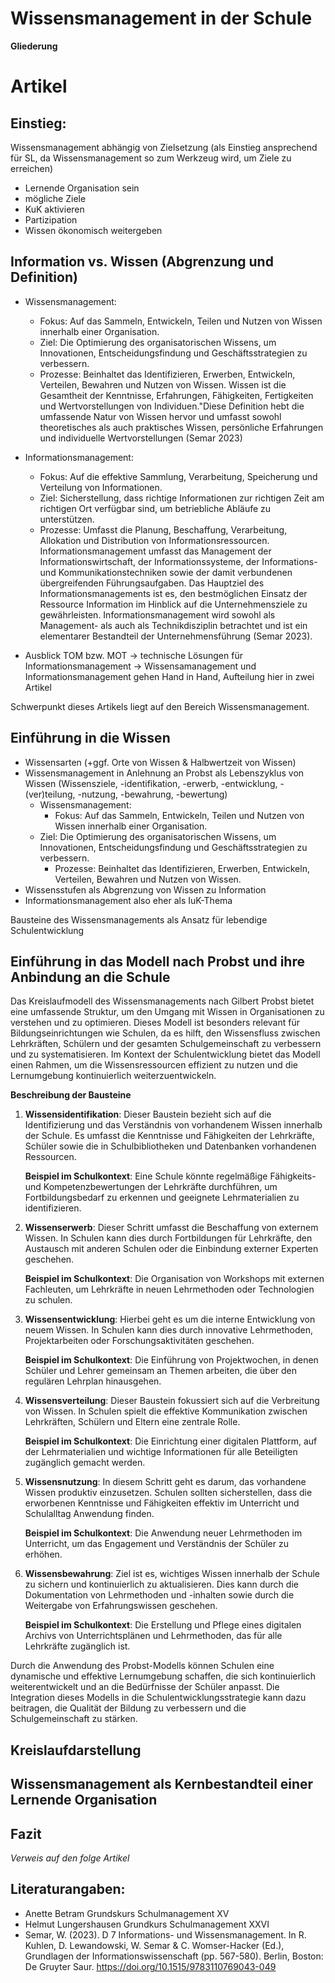 # Wissensmanagement in der Schule 

**Gliederung**

# Artikel

## Einstieg: 
Wissensmanagement abhängig von Zielsetzung (als Einstieg ansprechend für SL, da Wissensmanagement so zum Werkzeug wird, um Ziele zu erreichen)
- Lernende Organisation sein
- mögliche Ziele
- KuK aktivieren
- Partizipation
- Wissen ökonomisch weitergeben

## Information vs. Wissen (Abgrenzung und Definition)

- Wissensmanagement:
	- Fokus: Auf das Sammeln, Entwickeln, Teilen und Nutzen von Wissen innerhalb einer Organisation.
	- Ziel: Die Optimierung des organisatorischen Wissens, um Innovationen, Entscheidungsfindung und Geschäftsstrategien zu verbessern.
	- Prozesse: Beinhaltet das Identifizieren, Erwerben, Entwickeln, Verteilen, Bewahren und Nutzen von Wissen.
    Wissen ist die Gesamtheit der Kenntnisse, Erfahrungen, Fähigkeiten, Fertigkeiten und Wertvorstellungen von Individuen."Diese Definition hebt die umfassende Natur von Wissen hervor und umfasst sowohl theoretisches als auch praktisches Wissen, persönliche Erfahrungen und individuelle Wertvorstellungen (Semar 2023)


- Informationsmanagement:
	- Fokus: Auf die effektive Sammlung, Verarbeitung, Speicherung und Verteilung von Informationen.
	- Ziel: Sicherstellung, dass richtige Informationen zur richtigen Zeit am richtigen Ort verfügbar sind, um betriebliche Abläufe zu unterstützen.
	- Prozesse: Umfasst die Planung, Beschaffung, Verarbeitung, Allokation und Distribution von Informationsressourcen.
    Informationsmanagement umfasst das Management der Informationswirtschaft, der Informationssysteme, der Informations- und Kommunikationstechniken sowie der damit verbundenen übergreifenden Führungsaufgaben. Das Hauptziel des Informationsmanagements ist es, den bestmöglichen Einsatz der Ressource Information im Hinblick auf die Unternehmensziele zu gewährleisten. Informationsmanagement wird sowohl als Management- als auch als Technikdisziplin betrachtet und ist ein elementarer Bestandteil der Unternehmensführung (Semar 2023)​​.


- Ausblick TOM bzw. MOT -> technische Lösungen für Informationsmanagement
-> Wissensamanagement und Informationsmanagement gehen Hand in Hand, Aufteilung hier in zwei Artikel

Schwerpunkt dieses Artikels liegt auf den Bereich Wissensmanagement. 

## Einführung in die Wissen
- Wissensarten (+ggf. Orte von Wissen & Halbwertzeit von Wissen)
- Wissensmanagement in Anlehnung an Probst als Lebenszyklus von Wissen (Wissensziele, -identifikation, -erwerb, -entwicklung, -(ver)teilung, -nutzung, -bewahrung, -bewertung) 
    * Wissensmanagement:
        * Fokus: Auf das Sammeln, Entwickeln, Teilen und Nutzen von Wissen innerhalb einer Organisation.
    * Ziel: Die Optimierung des organisatorischen Wissens, um Innovationen, Entscheidungsfindung und Geschäftsstrategien zu verbessern.
        * Prozesse: Beinhaltet das Identifizieren, Erwerben, Entwickeln, Verteilen, Bewahren und Nutzen von Wissen.
- Wissensstufen als Abgrenzung von Wissen zu Information
- Informationsmanagement also eher als IuK-Thema

Bausteine des Wissensmanagements als Ansatz für lebendige Schulentwicklung 

## Einführung in das Modell nach Probst und ihre Anbindung an die Schule 

Das Kreislaufmodell des Wissensmanagements nach Gilbert Probst bietet eine umfassende Struktur, um den Umgang mit Wissen in Organisationen zu verstehen und zu optimieren. Dieses Modell ist besonders relevant für Bildungseinrichtungen wie Schulen, da es hilft, den Wissensfluss zwischen Lehrkräften, Schülern und der gesamten Schulgemeinschaft zu verbessern und zu systematisieren. Im Kontext der Schulentwicklung bietet das Modell einen Rahmen, um die Wissensressourcen effizient zu nutzen und die Lernumgebung kontinuierlich weiterzuentwickeln.

**Beschreibung der Bausteine**

1. **Wissensidentifikation**: Dieser Baustein bezieht sich auf die Identifizierung und das Verständnis von vorhandenem Wissen innerhalb der Schule. Es umfasst die Kenntnisse und Fähigkeiten der Lehrkräfte, Schüler sowie die in Schulbibliotheken und Datenbanken vorhandenen Ressourcen.

   **Beispiel im Schulkontext**: Eine Schule könnte regelmäßige Fähigkeits- und Kompetenzbewertungen der Lehrkräfte durchführen, um Fortbildungsbedarf zu erkennen und geeignete Lehrmaterialien zu identifizieren.

2. **Wissenserwerb**: Dieser Schritt umfasst die Beschaffung von externem Wissen. In Schulen kann dies durch Fortbildungen für Lehrkräfte, den Austausch mit anderen Schulen oder die Einbindung externer Experten geschehen.

   **Beispiel im Schulkontext**: Die Organisation von Workshops mit externen Fachleuten, um Lehrkräfte in neuen Lehrmethoden oder Technologien zu schulen.

3. **Wissensentwicklung**: Hierbei geht es um die interne Entwicklung von neuem Wissen. In Schulen kann dies durch innovative Lehrmethoden, Projektarbeiten oder Forschungsaktivitäten geschehen.

   **Beispiel im Schulkontext**: Die Einführung von Projektwochen, in denen Schüler und Lehrer gemeinsam an Themen arbeiten, die über den regulären Lehrplan hinausgehen.

4. **Wissensverteilung**: Dieser Baustein fokussiert sich auf die Verbreitung von Wissen. In Schulen spielt die effektive Kommunikation zwischen Lehrkräften, Schülern und Eltern eine zentrale Rolle.

   **Beispiel im Schulkontext**: Die Einrichtung einer digitalen Plattform, auf der Lehrmaterialien und wichtige Informationen für alle Beteiligten zugänglich gemacht werden.

5. **Wissensnutzung**: In diesem Schritt geht es darum, das vorhandene Wissen produktiv einzusetzen. Schulen sollten sicherstellen, dass die erworbenen Kenntnisse und Fähigkeiten effektiv im Unterricht und Schulalltag Anwendung finden.

   **Beispiel im Schulkontext**: Die Anwendung neuer Lehrmethoden im Unterricht, um das Engagement und Verständnis der Schüler zu erhöhen.

6. **Wissensbewahrung**: Ziel ist es, wichtiges Wissen innerhalb der Schule zu sichern und kontinuierlich zu aktualisieren. Dies kann durch die Dokumentation von Lehrmethoden und -inhalten sowie durch die Weitergabe von Erfahrungswissen geschehen.

   **Beispiel im Schulkontext**: Die Erstellung und Pflege eines digitalen Archivs von Unterrichtsplänen und Lehrmethoden, das für alle Lehrkräfte zugänglich ist.

Durch die Anwendung des Probst-Modells können Schulen eine dynamische und effektive Lernumgebung schaffen, die sich kontinuierlich weiterentwickelt und an die Bedürfnisse der Schüler anpasst. Die Integration dieses Modells in die Schulentwicklungsstrategie kann dazu beitragen, die Qualität der Bildung zu verbessern und die Schulgemeinschaft zu stärken.

## Kreislaufdarstellung


## Wissensmanagement als Kernbestandteil einer Lernende Organisation



## Fazit

 

_Verweis auf den folge Artikel_

## Literaturangaben: 

- Anette Betram Grundskurs Schulmanagement XV
- Helmut Lungershausen Grundkurs Schulmanagement XXVI
- Semar, W. (2023). D 7 Informations- und Wissensmanagement. In R. Kuhlen, D. Lewandowski, W. Semar & C. Womser-Hacker (Ed.), Grundlagen der Informationswissenschaft (pp. 567-580). Berlin, Boston: De Gruyter Saur. https://doi.org/10.1515/9783110769043-049